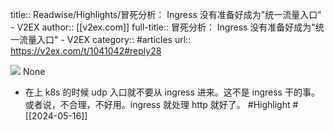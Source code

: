 title:: Readwise/Highlights/冒死分析： Ingress 没有准备好成为"统一流量入口" - V2EX
author:: [[v2ex.com]]
full-title:: 冒死分析： Ingress 没有准备好成为"统一流量入口" - V2EX
category:: #articles
url:: https://v2ex.com/t/1041042#reply28

![](https://readwise-assets.s3.amazonaws.com/static/images/article0.00998d930354.png)
None

- 在上 k8s 的时候 udp 入口就不要从 ingress 进来。这不是 ingress 干的事。或者说，不合理，不好用。ingress 就处理 http 就好了。 #Highlight #[[2024-05-16]]